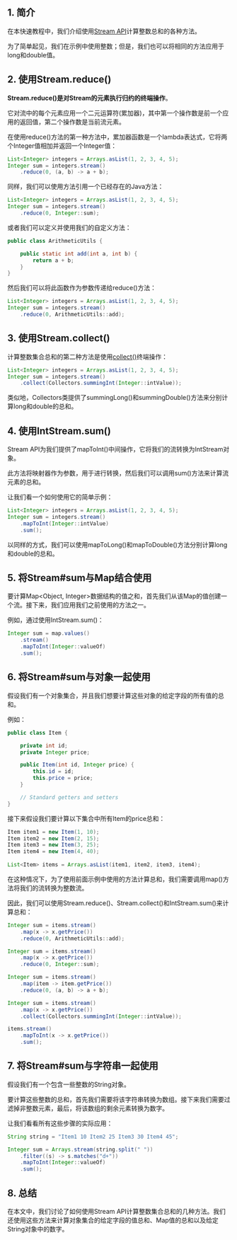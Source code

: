 ## 1. 简介

在本快速教程中，我们介绍使用[Stream API]()计算整数总和的各种方法。

为了简单起见，我们在示例中使用整数；但是，我们也可以将相同的方法应用于long和double值。

## 2. 使用Stream.reduce()

**Stream.reduce()是对Stream的元素执行归约的终端操作**。

它对流中的每个元素应用一个二元运算符(累加器)，其中第一个操作数是前一个应用的返回值，第二个操作数是当前流元素。

在使用reduce()方法的第一种方法中，累加器函数是一个lambda表达式，它将两个Integer值相加并返回一个Integer值：

```java
List<Integer> integers = Arrays.asList(1, 2, 3, 4, 5);
Integer sum = integers.stream()
	.reduce(0, (a, b) -> a + b);
```

同样，我们可以使用方法引用一个已经存在的Java方法：

```java
List<Integer> integers = Arrays.asList(1, 2, 3, 4, 5);
Integer sum = integers.stream()
	.reduce(0, Integer::sum);
```

或者我们可以定义并使用我们的自定义方法：

```java
public class ArithmeticUtils {

	public static int add(int a, int b) {
		return a + b;
	}
}
```

然后我们可以将此函数作为参数传递给reduce()方法：

```java
List<Integer> integers = Arrays.asList(1, 2, 3, 4, 5);
Integer sum = integers.stream()
	.reduce(0, ArithmeticUtils::add);
```

## 3. 使用Stream.collect()

计算整数集合总和的第二种方法是使用[collect()]()终端操作：

```java
List<Integer> integers = Arrays.asList(1, 2, 3, 4, 5);
Integer sum = integers.stream()
	.collect(Collectors.summingInt(Integer::intValue));
```

类似地，Collectors类提供了summingLong()和summingDouble()方法来分别计算long和double的总和。

## 4. 使用IntStream.sum()

Stream API为我们提供了mapToInt()中间操作，它将我们的流转换为IntStream对象。

此方法将映射器作为参数，用于进行转换，然后我们可以调用sum()方法来计算流元素的总和。

让我们看一个如何使用它的简单示例：

```java
List<Integer> integers = Arrays.asList(1, 2, 3, 4, 5);
Integer sum = integers.stream()
	.mapToInt(Integer::intValue)
    .sum();
```

以同样的方式，我们可以使用mapToLong()和mapToDouble()方法分别计算long和double的总和。

## 5. 将Stream#sum与Map结合使用

要计算Map<Object, Integer>数据结构的值之和，首先我们从该Map的值创建一个流。接下来，我们应用我们之前使用的方法之一。

例如，通过使用IntStream.sum()：

```java
Integer sum = map.values()
    .stream()
    .mapToInt(Integer::valueOf)
    .sum();
```

## 6. 将Stream#sum与对象一起使用

假设我们有一个对象集合，并且我们想要计算这些对象的给定字段的所有值的总和。

例如：

```java
public class Item {

	private int id;
	private Integer price;

	public Item(int id, Integer price) {
		this.id = id;
		this.price = price;
	}

	// Standard getters and setters
}
```

接下来假设我们要计算以下集合中所有Item的price总和：

```java
Item item1 = new Item(1, 10);
Item item2 = new Item(2, 15);
Item item3 = new Item(3, 25);
Item item4 = new Item(4, 40);
        
List<Item> items = Arrays.asList(item1, item2, item3, item4);
```

在这种情况下，为了使用前面示例中使用的方法计算总和，我们需要调用map()方法将我们的流转换为整数流。

因此，我们可以使用Stream.reduce()、Stream.collect()和IntStream.sum()来计算总和：

```java
Integer sum = items.stream()
    .map(x -> x.getPrice())
    .reduce(0, ArithmeticUtils::add);
```

```java
Integer sum = items.stream()
    .map(x -> x.getPrice())
    .reduce(0, Integer::sum);
```

```java
Integer sum = items.stream()
    .map(item -> item.getPrice())
    .reduce(0, (a, b) -> a + b);
```

```java
Integer sum = items.stream()
    .map(x -> x.getPrice())
    .collect(Collectors.summingInt(Integer::intValue));
```

```java
items.stream()
    .mapToInt(x -> x.getPrice())
    .sum();
```

## 7. 将Stream#sum与字符串一起使用

假设我们有一个包含一些整数的String对象。

要计算这些整数的总和，首先我们需要将该字符串转换为数组。接下来我们需要过滤掉非整数元素，最后，将该数组的剩余元素转换为数字。

让我们看看所有这些步骤的实际应用：

```java
String string = "Item1 10 Item2 25 Item3 30 Item4 45";

Integer sum = Arrays.stream(string.split(" "))
    .filter((s) -> s.matches("d+"))
    .mapToInt(Integer::valueOf)
    .sum();
```

## 8. 总结

在本文中，我们讨论了如何使用Stream API计算整数集合总和的几种方法。我们还使用这些方法来计算对象集合的给定字段的值总和、Map值的总和以及给定String对象中的数字。